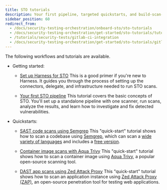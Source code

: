 ```yaml
---
title: STO tutorials
description: Your first pipeline, targeted quickstarts, and build-scan-push workflows.
sidebar_position: 60
redirect_from:
  - /docs/security-testing-orchestration/onboard-sto/sto-tutorials
  - /docs/security-testing-orchestration/get-started/sto-tutorials/tutorials
  - /tutorials/security-tests/gitlab-ci-integration
  - /docs/security-testing-orchestration/get-started/sto-tutorials/gitlab-ci-integration
---
```


<!-- STO-7367 Gitlab tutorial is broken, will redirect to updated topic when this is fixed -->

The following workflows and tutorials are available.

- Getting started:

  - [Set up Harness for STO](/docs/security-testing-orchestration/get-started/onboarding-guide) This is a good primer if you're new to Harness. It guides you through the process of setting up the connectors, delegate, and infrastructure needed to run STO scans.

  - [Your first STO pipeline](/docs/security-testing-orchestration/get-started/your-first-sto-pipeline) This tutorial covers the basic concepts of STO. You'll set up a standalone pipeline with one scanner, run scans, analyze the results, and learn how to investigate and fix detected vulnerabilities.

- Quickstarts:

  - [SAST code scans using Semgrep](/docs/security-testing-orchestration/sto-techref-category/semgrep/sast-scan-semgrep) This "quick-start" tutorial shows how to scan a codebase using [Semgrep](https://semgrep.dev), which can scan a [wide variety of languages](https://semgrep.dev/docs/supported-languages/) and includes a [free version](https://semgrep.dev/pricing/).

  - [Container image scans with Aqua Trivy](../sto-techref-category/trivy/container-scan-aqua-trivy) This "quick-start" tutorial shows how to scan a container image using [Aqua Trivy](https://www.aquasec.com/products/trivy/), a popular open-source scanning tool.

  - [DAST app scans using Zed Attack Proxy](../sto-techref-category/zap/dast-scan-zap) This "quick-start" tutorial shows how to scan an application instance using [Zed Attack Proxy (ZAP)](https://www.zaproxy.org), an open-source penetration tool for testing web applications. 

  <!-- - [Trigger automated scans using GitLab merge requests](../use-sto/set-up-sto-pipelines/gitlab-ci-integration) This tutorial shows how to set up a STO pipeline that runs a build and scans a code repository automatically in response to a Git event. -->

<!--
- Integrated end-to-end workflows:

  - [Create a build-scan-push pipeline (STO only)](/docs/security-testing-orchestration/use-sto/set-up-sto-pipelines/build-scan-push-sto-only) Set up an end-to-end STO pipeline that scans your codebase. Then it builds an image and scans it. If the image scan detects no critical issues, the pipeline pushes the image to your registry.

  - [Create a build-scan-push pipeline (STO and CI)](/docs/security-testing-orchestration/use-sto/set-up-sto-pipelines/build-scan-push-sto-ci) Set up an end-to-end STO/CI pipeline that scans your codebase, builds/pushes a test image, and then scans it. If there are no critical issues, the pipeline builds/pushes a prod image.

-->